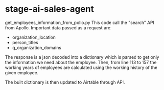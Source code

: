 # stage-ai-sales-agent
get_employees_information_from_pollo.py
This code call the "search" API from Apollo.
Important data passed as a request are: 
  - organization_location
  - person_titles
  - q_organization_domains

The response is a json decoded into a dictionary which is parsed to get only the information we need about the employee.
Then, from line 113 to 157 the working years of employees are calculated using the working history of the given employee.

The built dictionary is then updated to Airtable through API.
